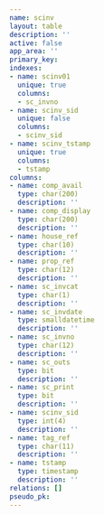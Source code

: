 ```yaml
---
name: scinv
layout: table
description: ''
active: false
app_area: ''
primary_key: 
indexes:
- name: scinv01
  unique: true
  columns:
  - sc_invno
- name: scinv_sid
  unique: false
  columns:
  - scinv_sid
- name: scinv_tstamp
  unique: true
  columns:
  - tstamp
columns:
- name: comp_avail
  type: char(200)
  description: ''
- name: comp_display
  type: char(200)
  description: ''
- name: house_ref
  type: char(10)
  description: ''
- name: prop_ref
  type: char(12)
  description: ''
- name: sc_invcat
  type: char(1)
  description: ''
- name: sc_invdate
  type: smalldatetime
  description: ''
- name: sc_invno
  type: char(12)
  description: ''
- name: sc_outs
  type: bit
  description: ''
- name: sc_print
  type: bit
  description: ''
- name: scinv_sid
  type: int(4)
  description: ''
- name: tag_ref
  type: char(11)
  description: ''
- name: tstamp
  type: timestamp
  description: ''
relations: []
pseudo_pk: 
---
```


